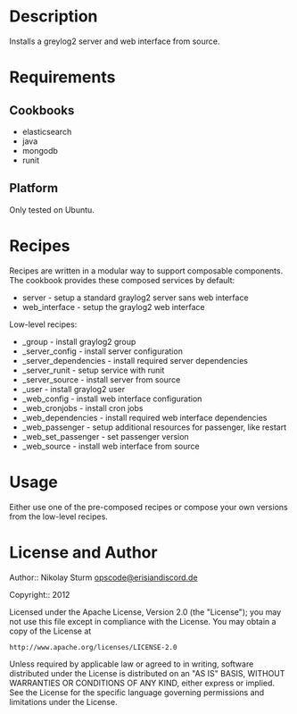 Description
===========

Installs a greylog2 server and web interface from source.

Requirements
============

Cookbooks
---------

* elasticsearch
* java
* mongodb
* runit

Platform
--------

Only tested on Ubuntu.

Recipes
=======

Recipes are written in a modular way to support composable components. The
cookbook provides these composed services by default:

* server - setup a standard graylog2 server sans web interface
* web\_interface - setup the graylog2 web interface

Low-level recipes:

* \_group - install graylog2 group
* \_server\_config - install server configuration
* \_server\_dependencies - install required server dependencies
* \_server\_runit - setup service with runit
* \_server\_source - install server from source
* \_user - install graylog2 user
* \_web\_config - install web interface configuration
* \_web\_cronjobs - install cron jobs
* \_web\_dependencies - install required web interface dependencies
* \_web\_passenger - setup additional resources for passenger, like restart
* \_web\_set\_passenger - set passenger version
* \_web\_source - install web interface from source

Usage
=====

Either use one of the pre-composed recipes or compose your own versions from
the low-level recipes.

License and Author
==================

Author:: Nikolay Sturm <opscode@erisiandiscord.de>

Copyright:: 2012

Licensed under the Apache License, Version 2.0 (the "License");
you may not use this file except in compliance with the License.
You may obtain a copy of the License at

    http://www.apache.org/licenses/LICENSE-2.0

Unless required by applicable law or agreed to in writing, software
distributed under the License is distributed on an "AS IS" BASIS,
WITHOUT WARRANTIES OR CONDITIONS OF ANY KIND, either express or implied.
See the License for the specific language governing permissions and
limitations under the License.
